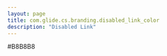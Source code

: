 ```yaml
---
layout: page
title: com.glide.cs.branding.disabled_link_color
description: "Disabled Link"
---
```

#B8B8B8